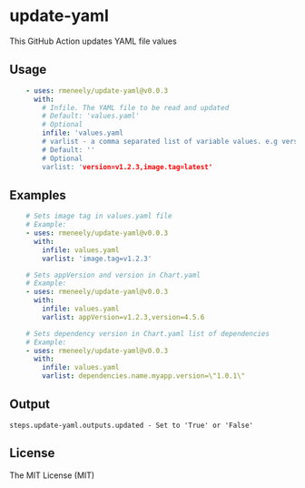 # update-yaml
This GitHub Action updates YAML file values

## Usage
```yaml
    - uses: rmeneely/update-yaml@v0.0.3
      with:
        # Infile. The YAML file to be read and updated
        # Default: 'values.yaml'
        # Optional
        infile: 'values.yaml
        # varlist - a comma separated list of variable values. e.g version=v1.2.3,image.tag=latest
        # Default: ''
        # Optional
        varlist: 'version=v1.2.3,image.tag=latest'
```

## Examples
```yaml
    # Sets image tag in values.yaml file
    # Example: 
    - uses: rmeneely/update-yaml@v0.0.3
      with:
        infile: values.yaml
        varlist: 'image.tag=v1.2.3'
```

```yaml
    # Sets appVersion and version in Chart.yaml
    # Example: 
    - uses: rmeneely/update-yaml@v0.0.3
      with:
        infile: values.yaml
        varlist: appVersion=v1.2.3,version=4.5.6
```

```yaml
    # Sets dependency version in Chart.yaml list of dependencies
    # Example: 
    - uses: rmeneely/update-yaml@v0.0.3
      with:
        infile: values.yaml
        varlist: dependencies.name.myapp.version=\"1.0.1\"
```


## Output
```shell
steps.update-yaml.outputs.updated - Set to 'True' or 'False'
```

## License
The MIT License (MIT)
